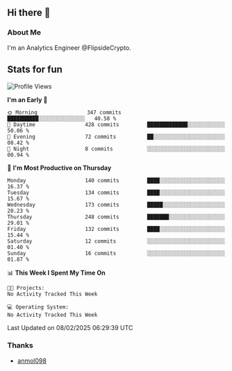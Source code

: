 ## Hi there 👋

### About Me

I'm an Analytics Engineer @FlipsideCrypto.
  
## Stats for fun


<!--START_SECTION:waka-->
![Profile Views](http://img.shields.io/badge/Profile%20Views-39-blue)

**I'm an Early 🐤** 

```text
🌞 Morning                347 commits         ██████████░░░░░░░░░░░░░░░   40.58 % 
🌆 Daytime                428 commits         █████████████░░░░░░░░░░░░   50.06 % 
🌃 Evening                72 commits          ██░░░░░░░░░░░░░░░░░░░░░░░   08.42 % 
🌙 Night                  8 commits           ░░░░░░░░░░░░░░░░░░░░░░░░░   00.94 % 
```
📅 **I'm Most Productive on Thursday** 

```text
Monday                   140 commits         ████░░░░░░░░░░░░░░░░░░░░░   16.37 % 
Tuesday                  134 commits         ████░░░░░░░░░░░░░░░░░░░░░   15.67 % 
Wednesday                173 commits         █████░░░░░░░░░░░░░░░░░░░░   20.23 % 
Thursday                 248 commits         ███████░░░░░░░░░░░░░░░░░░   29.01 % 
Friday                   132 commits         ████░░░░░░░░░░░░░░░░░░░░░   15.44 % 
Saturday                 12 commits          ░░░░░░░░░░░░░░░░░░░░░░░░░   01.40 % 
Sunday                   16 commits          ░░░░░░░░░░░░░░░░░░░░░░░░░   01.87 % 
```


📊 **This Week I Spent My Time On** 

```text
🐱‍💻 Projects: 
No Activity Tracked This Week

💻 Operating System: 
No Activity Tracked This Week
```


 Last Updated on 08/02/2025 06:29:39 UTC
<!--END_SECTION:waka-->

### Thanks
 - [anmol098](https://github.com/anmol098/waka-readme-stats/)
  
